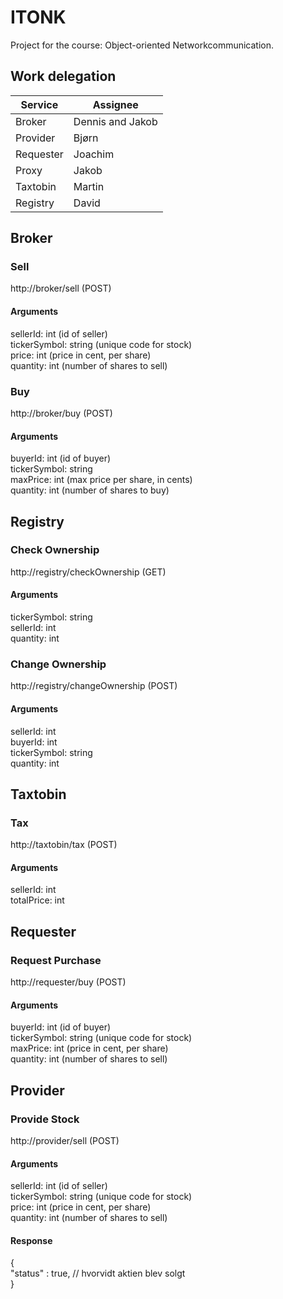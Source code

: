 # ITONK
Project for the course: Object-oriented Networkcommunication.

## Work delegation

| Service   	| Assignee         	|
|-----------	|------------------	|
| Broker    	| Dennis and Jakob 	|
| Provider  	| Bjørn            	|
| Requester 	| Joachim          	|
| Proxy     	| Jakob            	|
| Taxtobin  	| Martin           	|
| Registry  	| David            	|

## Broker
### Sell
http://broker/sell (POST)
#### Arguments
sellerId: int (id of seller)  
tickerSymbol: string (unique code for stock)  
price: int (price in cent, per share)  
quantity: int (number of shares to sell)  

### Buy
http://broker/buy (POST)
#### Arguments
buyerId: int (id of buyer)  
tickerSymbol: string  
maxPrice: int (max price per share, in cents)  
quantity: int (number of shares to buy)  

## Registry 
### Check Ownership
http://registry/checkOwnership (GET)
#### Arguments
tickerSymbol: string  
sellerId: int  
quantity: int  
### Change Ownership
http://registry/changeOwnership (POST)
#### Arguments
sellerId: int  
buyerId: int  
tickerSymbol: string  
quantity: int  

## Taxtobin
### Tax
http://taxtobin/tax (POST)
#### Arguments
sellerId: int  
totalPrice: int  

## Requester
### Request Purchase
http://requester/buy (POST)
#### Arguments
buyerId: int (id of buyer)  
tickerSymbol: string (unique code for stock)  
maxPrice: int (price in cent, per share)  
quantity: int (number of shares to sell)  

## Provider
### Provide Stock
http://provider/sell (POST)
#### Arguments
sellerId: int (id of seller)  
tickerSymbol: string (unique code for stock)  
price: int (price in cent, per share)  
quantity: int (number of shares to sell)  

#### Response

{  
    "status" : true, // hvorvidt aktien blev solgt  
}  
